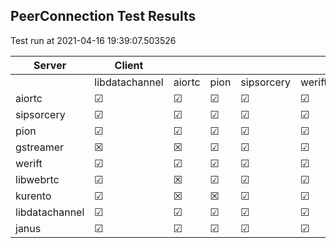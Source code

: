 ## PeerConnection Test Results
Test run at 2021-04-16 19:39:07.503526

| Server      | Client      |             |             |             |             |
|-------------|-------------|-------------|-------------|-------------|-------------|
|             | libdatachannel| aiortc      | pion        | sipsorcery  | werift      |
| aiortc      | &#9745;     | &#9745;     | &#9745;     | &#9745;     | &#9745;     |
| sipsorcery  | &#9745;     | &#9745;     | &#9745;     | &#9745;     | &#9745;     |
| pion        | &#9745;     | &#9745;     | &#9745;     | &#9745;     | &#9745;     |
| gstreamer   | &#x2612;    | &#x2612;    | &#9745;     | &#9745;     | &#9745;     |
| werift      | &#9745;     | &#9745;     | &#9745;     | &#9745;     | &#9745;     |
| libwebrtc   | &#9745;     | &#x2612;    | &#9745;     | &#9745;     | &#9745;     |
| kurento     | &#9745;     | &#x2612;    | &#x2612;    | &#9745;     | &#9745;     |
| libdatachannel| &#9745;     | &#9745;     | &#9745;     | &#9745;     | &#9745;     |
| janus       | &#9745;     | &#9745;     | &#9745;     | &#9745;     | &#9745;     |
